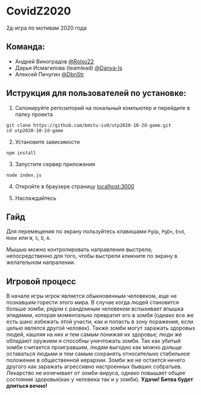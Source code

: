 # CovidZ2020
2д-игра по мотивам 2020 года

## Команда:
* Андрей Виноградов [@Rolso22](https://github.com/Rolso22)
* Дарья Исмагилова (teamlead) [@Danya-Is](https://github.com/Danya-Is)
* Алексей Пичугин [@DbnStr](https://github.com/DbnStr)

## Иструкция для пользователей по установке:

1. Склонируйте репозиторий на локальный компьютер и перейдите в папку проекта
```
git clone https://github.com/bmstu-iu9/utp2020-10-2d-game.git
cd utp2020-10-2d-game
```

2. Установите зависимости
```
npm install
```

3. Запустите сервер приложения
```
node index.js
```

4. Откройте в браузере страницу [localhost:3000](https://localhost:3000)

5. Наслаждайтесь

## Гайд

Для перемещения по экрану пользуйтесь клавишами ```PgUp```, ```PgDn```, ```End```, ```Home``` или ```W```, ```S```, 
```D```, ```A```.

Мышью можно контролировать направления выстрела; непосредственно для того, чтобы выстрели кликните по экрану в 
желательном напралении.

## Игровой процесс

В начале игры игрок является обыкновенным человеком, еще не познавшим горести этого мира. 
В случае когда людей становится больше зомби, рядом с рандомным человеком вспыхивает впышка эпидемии, которая 
моментально превратит его в зомби (однако все же есть шанс избежать этой участи, как и попасть в зону поражения, 
если целью являлся другой человек). Также зомби могут заражать здоровых людей, кашляя на них и тем самым понижая 
их здоровье; люди же обладают оружием и способны уничтожать зомби. Так как убитый зомби считается проигравшим, 
людям выгодно как можно дольще оставаться людьми и тем самым сохранять относительно стабильное положение в 
общественной иерархии. Зомби же не остается ничего другого как заражать агрессивно настроенных бывших собратьев. 
Лекарство не изчечивает от зомби-вируса, однако повышает общее состояние здоровья(как у человека так и у зомби). 
**Удачи! Битва будет длиться вечно!**
